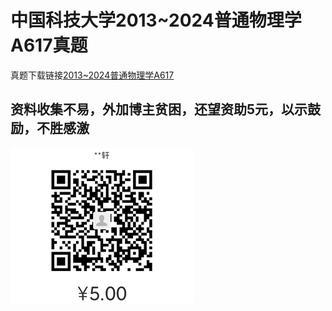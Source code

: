 # 中国科技大学2013~2024普通物理学A617真题

真题下载链接[2013~2024普通物理学A617](https://pan.quark.cn/s/301470f349ca)

## 资料收集不易，外加博主贫困，还望资助5元，以示鼓励，不胜感激

![收款码](https://raw.githubusercontent.com/vencent-skywalker/file_for_download/main/%E6%94%B6%E6%AC%BE%E7%A0%81.png "请用支付宝扫码")
